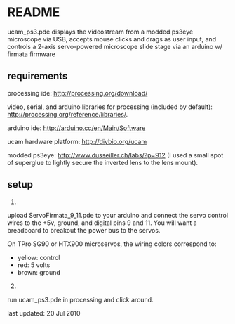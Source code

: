 README
======

ucam\_ps3.pde displays the videostream from a modded ps3eye microscope via USB, accepts mouse clicks and drags as user input, and controls a 2-axis servo-powered microscope slide stage via an arduino w/ firmata firmware


requirements
------------

processing ide: <http://processing.org/download/>

video, serial, and arduino libraries for processing (included by default): <http://processing.org/reference/libraries/>.

arduino ide: <http://arduino.cc/en/Main/Software>

ucam hardware platform: <http://diybio.org/ucam>

modded ps3eye: <http://www.dusseiller.ch/labs/?p=912> (I used a small spot of superglue to lightly secure the inverted lens to the lens mount).


setup
-----

1.
upload ServoFirmata\_9\_11.pde to your arduino and connect the servo control wires to the +5v, ground, and digital pins 9 and 11. You will want a breadboard to breakout the power bus to the servos.

On TPro SG90 or HTX900 microservos, the wiring colors correspond to: 

- yellow: control
- red: 5 volts
- brown: ground

2.
run ucam\_ps3.pde in processing and click around.



last updated: 20 Jul 2010